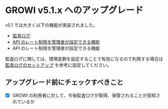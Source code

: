 # GROWI v5.1.x へのアップグレード

v5.1 では大きく以下の機能が実装されました。

- [監査ログ](/ja/admin-guide/management-cookbook/audit-log.html)
<ContextualBlock context="docs-growi-org"><li>[API のレート制限を管理者が設定できる機能](/ja/admin-guide/admin-cookbook/custom-rate-limit.html)</li></ContextualBlock>
<ContextualBlock context="help-growi-cloud"><li>API のレート制限を管理者が設定できる機能</li></ContextualBlock>

<ContextualBlock context="docs-growi-org">

監査ログに関しては、環境変数を設定することで有効になるので利用する場合は [監査ログのセットアップ](/ja/admin-guide/admin-cookbook/audit-log-setup.html) を参考に設定してください。

</ContextualBlock>

## アップグレード前にチェックすべきこと

- [x] GROWI の利用者に対して、今後監査ログが取得、保管されることが周知されているか

